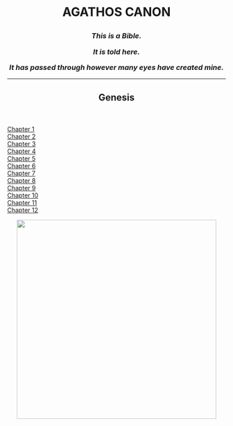 <h1 align="center">
  
  AGATHOS CANON
  
</h1>

<h3 align="center">

<em>This is a Bible.</em>  <br>

<em>It is told here.</em>  <br>

<em>It has passed through however many eyes have created mine.</em>  <br>

</h3>

-------------------------------------------------------------------------------------------------------------------------------------------------------
<h2 align='center'>
  
Genesis

</h2>

<br>

[Chapter 1](https://icecauldron.github.io/Genesis/Genesis01)  
[Chapter 2](https://icecauldron.github.io/Genesis/Genesis02)  
[Chapter 3](https://icecauldron.github.io/Genesis/Genesis03)  
[Chapter 4](https://icecauldron.github.io/Genesis/Genesis04)  
[Chapter 5](https://icecauldron.github.io/Genesis/Genesis05)  
[Chapter 6](https://icecauldron.github.io/Genesis/Genesis06)  
[Chapter 7](https://icecauldron.github.io/Genesis/Genesis07)  
[Chapter 8](https://icecauldron.github.io/Genesis/Genesis08)  
[Chapter 9](https://icecauldron.github.io/Genesis/Genesis09)  
[Chapter 10](https://icecauldron.github.io/Genesis/Genesis10)  
[Chapter 11](https://icecauldron.github.io/Genesis/Genesis11)  
[Chapter 12](https://icecauldron.github.io/Genesis/Genesis12)  


<p align="center">
 
  <img width="460" height="460" src="https://user-images.githubusercontent.com/49413578/136617440-bff21b50-0069-49f1-b1f2-434a86686b1a.png">
  
</p>

